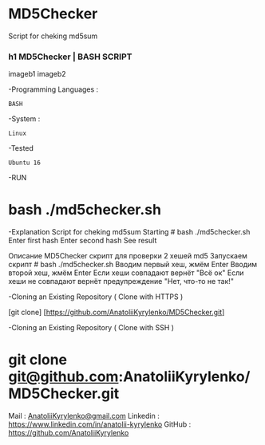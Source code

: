 # MD5Checker
Script for cheking md5sum

### h1 MD5Checker | BASH SCRIPT

imageb1 imageb2

-Programming Languages :

    BASH

-System :

    Linux

-Tested  

    Ubuntu 16

-RUN

# bash ./md5checker.sh

-Explanation
Script for cheking md5sum
Starting # bash ./md5checker.sh
Enter first hash
Enter second hash
See result

Описание
MD5Checker скрипт для проверки 2 хешей md5
Запускаем скрипт # bash ./md5checker.sh
Вводим первый хеш, жмём Enter
Вводим второй хеш, жмём Enter
Если хеши совпадают вернёт "Всё ок"
Если хеши не совпадают вернёт предупреждение "Нет, что-то не так!"

-Cloning an Existing Repository ( Clone with HTTPS )

[git clone] [https://github.com/AnatoliiKyrylenko/MD5Checker.git]

-Cloning an Existing Repository ( Clone with SSH )

# git clone git@github.com:AnatoliiKyrylenko/MD5Checker.git

Mail : AnatoliiKyrylenko@gmail.com
Linkedin : https://www.linkedin.com/in/anatolii-kyrylenko
GitHub : https://github.com/AnatoliiKyrylenko
